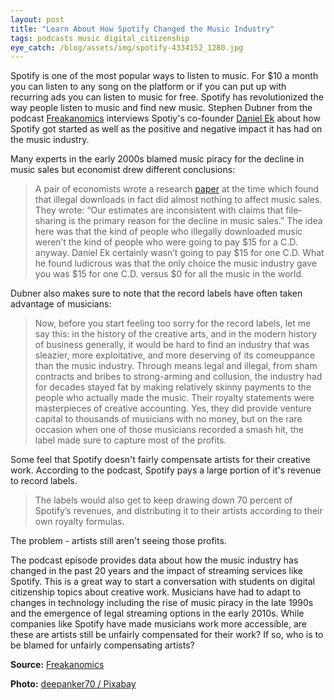 ```yaml
---
layout: post
title: "Learn About How Spotify Changed the Music Industry"
tags: podcasts music digital_citizenship
eye_catch: /blog/assets/img/spotify-4334152_1280.jpg
---
```


Spotify is one of the most popular ways to listen to music.  For $10 a month you can listen to any song on the platform or if you can put up with recurring ads you can listen to music for free.  Spotify has revolutionized the way people listen to music and find new music.  Stephen Dubner from the podcast [Freakanomics]( http://freakonomics.com/ ) interviews Spotiy's co-founder [Daniel Ek]( https://twitter.com/eldsjal) about how Spotify got started as well as the positive and negative impact it has had on the music industry.

<!--more-->

Many experts in the early 2000s blamed music piracy for the decline in music sales but economist drew different conclusions:

> A pair of economists wrote a research [paper](https://www.journals.uchicago.edu/doi/full/10.1086/511995) at the time which found that illegal downloads in fact did almost nothing to affect music sales. They wrote: “Our estimates are inconsistent with claims that file-sharing is the primary reason for the decline in music sales.” The idea here was that the kind of people who illegally downloaded music weren’t the kind of people who were going to pay $15 for a C.D. anyway. Daniel Ek certainly wasn’t going to pay $15 for one C.D. What he found ludicrous was that the only choice the music industry gave you was $15 for one C.D. versus $0 for all the music in the world. 

Dubner also makes sure to note that the record labels have often taken advantage of musicians:

> Now, before you start feeling too sorry for the record labels, let me say this: in the history of the creative arts, and in the modern history of business generally, it would be hard to find an industry that was sleazier, more exploitative, and more deserving of its comeuppance than the music industry. Through means legal and illegal, from sham contracts and bribes to strong-arming and collusion, the industry had for decades stayed fat by making relatively skinny payments to the people who actually made the music. Their royalty statements were masterpieces of creative accounting. Yes, they did provide venture capital to thousands of musicians with no money, but on the rare occasion when one of those musicians recorded a smash hit, the label made sure to capture most of the profits. 

Some feel that Spotify doesn't fairly compensate artists for their creative work.  According to the podcast, Spotify pays a large portion of it's revenue to record labels.  

> The labels would also get to keep drawing down 70 percent of Spotify’s revenues, and distributing it to their artists according to their own royalty formulas. 

The problem - artists still aren't seeing those profits.

The podcast episode provides data about how the music industry has changed in the past 20 years and the impact of streaming services like Spotify.  This is a great way to start a conversation with students on digital citizenship topics about creative work.  Musicians have had to adapt to changes in technology including the rise of music piracy in the late 1990s and the emergence of legal streaming options in the early 2010s.   While companies like Spotify have made musicians work more accessible, are these are artists still be unfairly compensated for their work?  If so, who is to be blamed for unfairly compensating artists?

**Source:**  [Freakanomics]( http://freakonomics.com/podcast/spotify/ )

**Photo:** [deepanker70 / Pixabay](https://pixabay.com/images/id-4334152/)